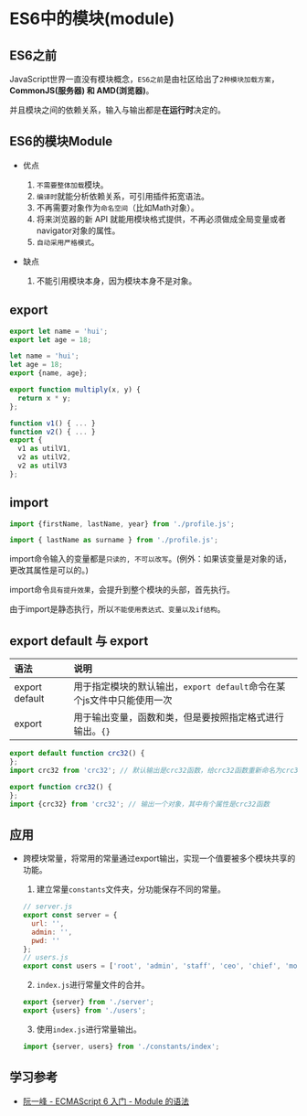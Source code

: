 # ES6中的模块(module)

## ES6之前

JavaScript世界一直没有模块概念，`ES6之前`是由社区给出了`2种模块加载方案`，**CommonJS(服务器) 和 AMD(浏览器)**。

并且模块之间的依赖关系，输入与输出都是**在运行时**决定的。

## ES6的模块Module

* 优点
  1. `不需要整体加载`模块。
  2. `编译时`就能分析依赖关系，可引用插件拓宽语法。
  3. 不再需要对象作为`命名空间`（比如Math对象）。
  4. 将来浏览器的新 API 就能用模块格式提供，不再必须做成全局变量或者navigator对象的属性。
  5. `自动采用严格模式`。

* 缺点
  1. 不能引用模块本身，因为模块本身不是对象。 

## export

```javascript
export let name = 'hui';
export let age = 18;

let name = 'hui';
let age = 18;
export {name, age};

export function multiply(x, y) {
  return x * y;
};

function v1() { ... }
function v2() { ... }
export {
  v1 as utilV1,
  v2 as utilV2,
  v2 as utilV3
};
```

## import

```javascript
import {firstName, lastName, year} from './profile.js';

import { lastName as surname } from './profile.js';
```

import命令输入的变量都是`只读的, 不可以改写`。(例外：如果该变量是对象的话，更改其属性是可以的。)

import命令`具有提升效果`，会提升到整个模块的头部，首先执行。

由于import是静态执行，所以`不能使用表达式、变量以及if结构`。

## export default 与 export

| 语法               | 说明                                                                   |
| :----------------- | :--------------------------------------------------------------------- |
| export default     | 用于指定模块的默认输出，`export default`命令在某个js文件中只能使用一次 |
| export             | 用于输出变量，函数和类，但是要按照指定格式进行输出。`{}`               |

```javascript
export default function crc32() {
};
import crc32 from 'crc32'; // 默认输出是crc32函数，给crc32函数重新命名为crc32

export function crc32() {
};
import {crc32} from 'crc32'; // 输出一个对象，其中有个属性是crc32函数
```

## 应用

* 跨模块常量，将常用的常量通过export输出，实现一个值要被多个模块共享的功能。

  1. 建立常量`constants`文件夹，分功能保存不同的常量。

  ```javascript
  // server.js
  export const server = {
    url: '',
    admin: '',
    pwd: ''
  };
  // users.js
  export const users = ['root', 'admin', 'staff', 'ceo', 'chief', 'moderator'];
  ```

  2. `index.js`进行常量文件的合并。

  ```javascript
  export {server} from './server';
  export {users} from './users';
  ```

  3. 使用`index.js`进行常量输出。

  ```javascript
  import {server, users} from './constants/index';
  ```

## 学习参考
  * [阮一峰 - ECMAScript 6 入门 - Module 的语法](http://es6.ruanyifeng.com/#docs/module)
